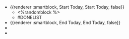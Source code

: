 - {{renderer :smartblock, Start Today, Start Today, false}}
	- <%randomblock %>
	- #DONELIST
- {{renderer :smartblock, End Today, End Today, false}}
-
-